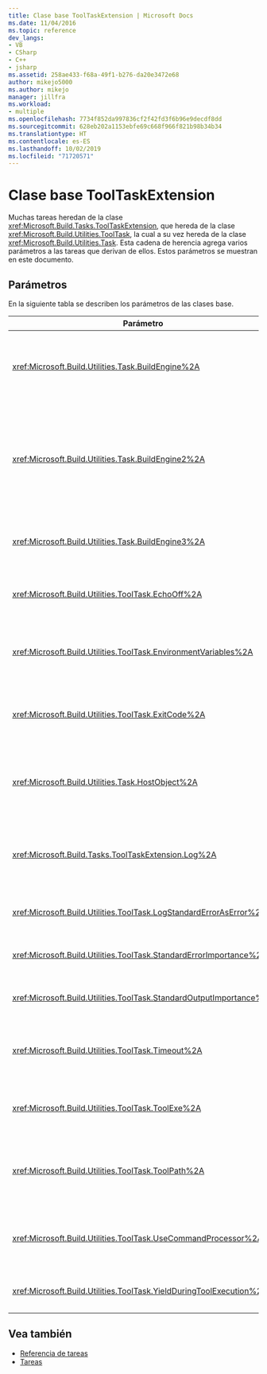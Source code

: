 ```yaml
---
title: Clase base ToolTaskExtension | Microsoft Docs
ms.date: 11/04/2016
ms.topic: reference
dev_langs:
- VB
- CSharp
- C++
- jsharp
ms.assetid: 258ae433-f68a-49f1-b276-da20e3472e68
author: mikejo5000
ms.author: mikejo
manager: jillfra
ms.workload:
- multiple
ms.openlocfilehash: 7734f852da997836cf2f42fd3f6b96e9decdf8dd
ms.sourcegitcommit: 628eb202a1153ebfe69c668f966f821b98b34b34
ms.translationtype: HT
ms.contentlocale: es-ES
ms.lasthandoff: 10/02/2019
ms.locfileid: "71720571"
---
```

# <a name="tooltaskextension-base-class"></a>Clase base ToolTaskExtension
Muchas tareas heredan de la clase <xref:Microsoft.Build.Tasks.ToolTaskExtension>, que hereda de la clase <xref:Microsoft.Build.Utilities.ToolTask>, la cual a su vez hereda de la clase <xref:Microsoft.Build.Utilities.Task>. Esta cadena de herencia agrega varios parámetros a las tareas que derivan de ellos. Estos parámetros se muestran en este documento.

## <a name="parameters"></a>Parámetros
 En la siguiente tabla se describen los parámetros de las clases base.

| Parámetro | DESCRIPCIÓN |
| - | - |
| <xref:Microsoft.Build.Utilities.Task.BuildEngine%2A> | Parámetro <xref:Microsoft.Build.Framework.IBuildEngine> opcional.<br /><br /> Especifica la interfaz del motor de compilación disponible para las tareas. El motor de compilación establece automáticamente este parámetro para permitir que las tareas vuelvan a llamarlo. |
| <xref:Microsoft.Build.Utilities.Task.BuildEngine2%2A> | Parámetro <xref:Microsoft.Build.Framework.IBuildEngine2> opcional.<br /><br /> Especifica la interfaz del motor de compilación disponible para las tareas. El motor de compilación establece automáticamente este parámetro para permitir que las tareas vuelvan a llamarlo.<br /><br /> Esta es una propiedad que permite que los autores de las tareas que heredan de esta clase no tengan que convertir el valor de `IBuildEngine` a `IBuildEngine2`. |
| <xref:Microsoft.Build.Utilities.Task.BuildEngine3%2A> | Parámetro <xref:Microsoft.Build.Framework.IBuildEngine3> opcional.<br /><br /> Especifica la interfaz del motor de compilación proporcionado por el host. |
| <xref:Microsoft.Build.Utilities.ToolTask.EchoOff%2A> | Parámetro `bool` opcional.<br /><br /> Cuando se establece en `true`, esta tarea pasa **/Q** a la línea de comandos *cmd.exe* de modo que la línea de comandos no se copia en stdout. |
| <xref:Microsoft.Build.Utilities.ToolTask.EnvironmentVariables%2A> | Parámetro de matriz `String` opcional.<br /><br /> Matriz de pares de variables de entorno, separados por signos igual. Estas variables se pasan al ejecutable generado y, además, pasan el bloque de entorno normal o lo invalidan de manera selectiva. |
| <xref:Microsoft.Build.Utilities.ToolTask.ExitCode%2A> | Parámetro de solo lectura de salida `Int32` opcional.<br /><br /> Especifica el código de salida proporcionado por el comando ejecutado. Si la tarea registró errores pero el proceso tenía un código de salida de 0 (correcto), se establece en -1. |
| <xref:Microsoft.Build.Utilities.Task.HostObject%2A> | Parámetro <xref:Microsoft.Build.Framework.ITaskHost> opcional.<br /><br /> Especifica la instancia del objeto host (puede ser null). El motor de compilación establece esta propiedad si el IDE del host tiene un objeto host asociado a esta tarea concreta. |
| <xref:Microsoft.Build.Tasks.ToolTaskExtension.Log%2A> | Parámetro de solo lectura <xref:Microsoft.Build.Utilities.TaskLoggingHelper> opcional.<br /><br /> Obtiene una instancia de una clase <xref:Microsoft.Build.Tasks.TaskLoggingHelperExtension> que contiene métodos de registro de tareas. |
| <xref:Microsoft.Build.Utilities.ToolTask.LogStandardErrorAsError%2A> | Parámetro `bool` opcional.<br /><br /> Si `true`, todos los mensajes recibidos en el flujo de error estándar se registran como errores. |
| <xref:Microsoft.Build.Utilities.ToolTask.StandardErrorImportance%2A> | Parámetro `String` opcional.<br /><br /> Importancia con la que se va a registrar el texto de la secuencia de salida estándar. |
| <xref:Microsoft.Build.Utilities.ToolTask.StandardOutputImportance%2A> | Parámetro `String` opcional.<br /><br /> Importancia con la que se va a registrar el texto de la secuencia de salida estándar. |
| <xref:Microsoft.Build.Utilities.ToolTask.Timeout%2A> | Parámetro `Int32` opcional virtual.<br /><br /> Especifica el tiempo en milisegundos después del cual se termina la tarea ejecutable. El valor predeterminado es `Int.MaxValue`, que indica que no hay período de tiempo de espera. Tiempo de espera en milisegundos. |
| <xref:Microsoft.Build.Utilities.ToolTask.ToolExe%2A> | Parámetro `string` opcional virtual.<br /><br /> Los proyectos pueden implementarlo para invalidar ToolName. Las tareas pueden invalidarlo para conservar ToolName. |
| <xref:Microsoft.Build.Utilities.ToolTask.ToolPath%2A> | Parámetro `string` opcional.<br /><br /> Especifica la ubicación desde donde la tarea carga el archivo ejecutable subyacente. Si no se especifica este parámetro, la tarea usa la ruta de instalación del SDK que se corresponde con la versión del marco de trabajo que está ejecutando [!INCLUDE[vstecmsbuild](../extensibility/internals/includes/vstecmsbuild_md.md)]. |
| <xref:Microsoft.Build.Utilities.ToolTask.UseCommandProcessor%2A> | Parámetro `bool` opcional.<br /><br /> Cuando se establece en `true`, esta tarea crea un archivo por lotes para la línea de comandos y lo ejecuta mediante el procesador de comandos, en lugar de ejecutar el comando directamente. |
| <xref:Microsoft.Build.Utilities.ToolTask.YieldDuringToolExecution%2A> | Parámetro `bool` opcional.<br /><br /> Cuando se establece en `true`, esta tarea produce el nodo cuando se ejecuta la tarea. |

## <a name="see-also"></a>Vea también
- [Referencia de tareas](../msbuild/msbuild-task-reference.md)
- [Tareas](../msbuild/msbuild-tasks.md)
